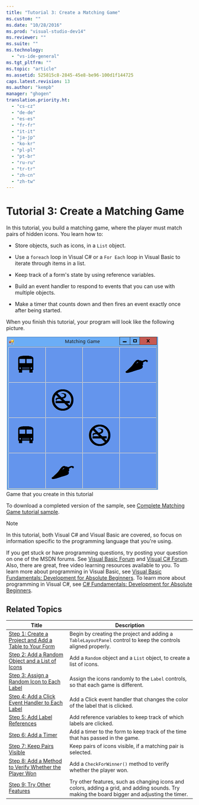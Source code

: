 ```yaml
---
title: "Tutorial 3: Create a Matching Game"
ms.custom: ""
ms.date: "10/28/2016"
ms.prod: "visual-studio-dev14"
ms.reviewer: ""
ms.suite: ""
ms.technology: 
  - "vs-ide-general"
ms.tgt_pltfrm: ""
ms.topic: "article"
ms.assetid: 525815c8-2845-45e8-be96-100d1f144725
caps.latest.revision: 13
ms.author: "kempb"
manager: "ghogen"
translation.priority.ht: 
  - "cs-cz"
  - "de-de"
  - "es-es"
  - "fr-fr"
  - "it-it"
  - "ja-jp"
  - "ko-kr"
  - "pl-pl"
  - "pt-br"
  - "ru-ru"
  - "tr-tr"
  - "zh-cn"
  - "zh-tw"
---
```

# Tutorial 3: Create a Matching Game
In this tutorial, you build a matching game, where the player must match pairs of hidden icons. You learn how to:  
  
-   Store objects, such as icons, in a `List` object.  
  
-   Use a `foreach` loop in Visual C# or a `For Each` loop in Visual Basic to iterate through items in a list.  
  
-   Keep track of a form's state by using reference variables.  
  
-   Build an event handler to respond to events that you can use with multiple objects.  
  
-   Make a timer that counts down and then fires an event exactly once after being started.  
  
 When you finish this tutorial, your program will look like the following picture.  
  
 ![Game that you create in this tutorial](../ide/media/express_finishedgame.png "Express_FinishedGame")  
Game that you create in this tutorial  
  
 To download a completed version of the sample, see [Complete Matching Game tutorial sample](http://code.msdn.microsoft.com/Complete-Matching-Game-4cffddba).  
  
> [!NOTE]
>  In this tutorial, both Visual C# and Visual Basic are covered, so focus on information specific to the programming language that you're using.  
  
 If you get stuck or have programming questions, try posting your question on one of the MSDN forums. See [Visual Basic Forum](http://social.msdn.microsoft.com/Forums/home?forum=vbgeneral) and [Visual C# Forum](http://social.msdn.microsoft.com/Forums/home?forum=csharpgeneral). Also, there are great, free video learning resources available to you. To learn more about programming in Visual Basic, see [Visual Basic Fundamentals: Development for Absolute Beginners](http://channel9.msdn.com/Series/Visual-Basic-Development-for-Absolute-Beginners). To learn more about programming in Visual C#, see [C# Fundamentals: Development for Absolute Beginners](http://channel9.msdn.com/Series/C-Sharp-Fundamentals-Development-for-Absolute-Beginners).  
  
## Related Topics  
  
|Title|Description|  
|-----------|-----------------|  
|[Step 1: Create a Project and Add a Table to Your Form](../ide/step-1-create-a-project-and-add-a-table-to-your-form.md)|Begin by creating the project and adding a `TableLayoutPanel` control to keep the controls aligned properly.|  
|[Step 2: Add a Random Object and a List of Icons](../ide/step-2-add-a-random-object-and-a-list-of-icons.md)|Add a `Random` object and a `List` object, to create a list of icons.|  
|[Step 3: Assign a Random Icon to Each Label](../ide/step-3-assign-a-random-icon-to-each-label.md)|Assign the icons randomly to the `Label` controls, so that each game is different.|  
|[Step 4: Add a Click Event Handler to Each Label](../ide/step-4-add-a-click-event-handler-to-each-label.md)|Add a Click event handler that changes the color of the label that is clicked.|  
|[Step 5: Add Label References](../ide/step-5-add-label-references.md)|Add reference variables to keep track of which labels are clicked.|  
|[Step 6: Add a Timer](../ide/step-6-add-a-timer.md)|Add a timer to the form to keep track of the time that has passed in the game.|  
|[Step 7: Keep Pairs Visible](../ide/step-7-keep-pairs-visible.md)|Keep pairs of icons visible, if a matching pair is selected.|  
|[Step 8: Add a Method to Verify Whether the Player Won](../ide/step-8-add-a-method-to-verify-whether-the-player-won.md)|Add a `CheckForWinner()` method to verify whether the player won.|  
|[Step 9: Try Other Features](../ide/step-9-try-other-features.md)|Try other features, such as changing icons and colors, adding a grid, and adding sounds. Try making the board bigger and adjusting the timer.|